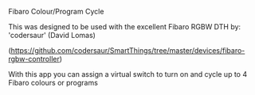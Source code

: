 
Fibaro Colour/Program Cycle

This was designed to be used with the excellent Fibaro RGBW DTH by: 'codersaur' (David Lomas)

(https://github.com/codersaur/SmartThings/tree/master/devices/fibaro-rgbw-controller)


With this app you can assign a virtual switch to turn on and cycle up to 4 Fibaro colours or programs